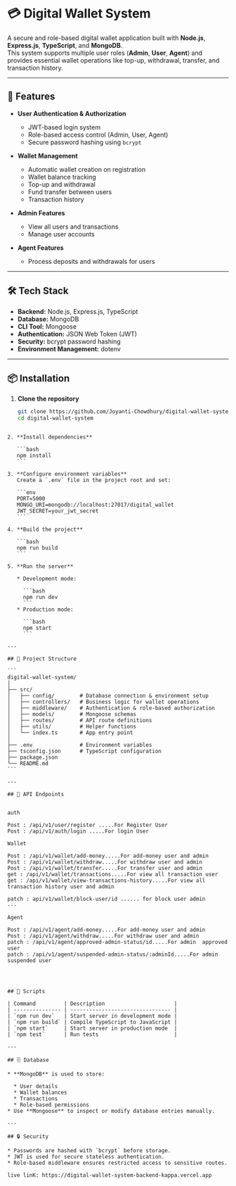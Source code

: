 
# 💳 Digital Wallet System

A secure and role-based digital wallet application built with **Node.js**, **Express.js**, **TypeScript**, and **MongoDB**.  
This system supports multiple user roles (**Admin**, **User**, **Agent**) and provides essential wallet operations like top-up, withdrawal, transfer, and transaction history.

---

## 🚀 Features

- **User Authentication & Authorization**
  - JWT-based login system
  - Role-based access control (Admin, User, Agent)
  - Secure password hashing using `bcrypt`

- **Wallet Management**
  - Automatic wallet creation on registration
  - Wallet balance tracking
  - Top-up and withdrawal
  - Fund transfer between users
  - Transaction history

- **Admin Features**
  - View all users and transactions
  - Manage user accounts

- **Agent Features**
  - Process deposits and withdrawals for users

---

## 🛠️ Tech Stack

- **Backend:** Node.js, Express.js, TypeScript
- **Database:** MongoDB
- **CLI Tool:** Mongoose
- **Authentication:** JSON Web Token (JWT)
- **Security:** bcrypt password hashing
- **Environment Management:** dotenv

---

## 📦 Installation

1. **Clone the repository**
   ```bash
   git clone https://github.com/Joyanti-Chowdhury/digital-wallet-system-backend
   cd digital-wallet-system
````

2. **Install dependencies**

   ```bash
   npm install
   ```

3. **Configure environment variables**
   Create a `.env` file in the project root and set:

   ```env
   PORT=5000
   MONGO_URI=mongodb://localhost:27017/digital_wallet
   JWT_SECRET=your_jwt_secret
   ```

4. **Build the project**

   ```bash
   npm run build
   ```

5. **Run the server**

   * Development mode:

     ```bash
     npm run dev
     ```
   * Production mode:

     ```bash
     npm start
     ```

---

## 📂 Project Structure

```
digital-wallet-system/
│
├── src/
│   ├── config/        # Database connection & environment setup
│   ├── controllers/   # Business logic for wallet operations
│   ├── middleware/    # Authentication & role-based authorization
│   ├── models/        # Mongoose schemas
│   ├── routes/        # API route definitions
│   ├── utils/         # Helper functions
│   └── index.ts       # App entry point
│
├── .env               # Environment variables
├── tsconfig.json      # TypeScript configuration
├── package.json
└── README.md
```

---

## 🧪 API Endpoints

          
auth

Post : /api/v1/user/register .....For Register User
Post : /api/v1/auth/login .....For login User

Wallet

Post : /api/v1/wallet/add-money.....For add-money user and admin
Post : /api/v1/wallet/withdraw.....For withdraw user and admin
Post : /api/v1/wallet/transfer.....For transfer user and admin
get : /api/v1/wallet/transactions.....For view all transaction user
get : /api/v1/wallet/view-transactions-history.....For view all transaction history user and admin

patch : api/v1/wallet/block-user/id ...... for block user admin
---

Agent

Post : /api/v1/agent/add-money.....For add-money user and admin
Post : /api/v1/agent/withdraw.....For withdraw user and admin
patch : /api/v1/agent/approved-admin-status/id.....For admin  approved user   
patch : /api/v1/agent/suspended-admin-status/:adminId.....For admin  suspended user   




## 📜 Scripts

| Command         | Description                      |
| --------------- | -------------------------------- |
| `npm run dev`   | Start server in development mode |
| `npm run build` | Compile TypeScript to JavaScript |
| `npm start`     | Start server in production mode  |
| `npm test`      | Run tests                        |

---

## 🗄️ Database

* **MongoDB** is used to store:

  * User details
  * Wallet balances
  * Transactions
  * Role-based permissions
* Use **Mongoose** to inspect or modify database entries manually.

---

## 🔒 Security

* Passwords are hashed with `bcrypt` before storage.
* JWT is used for secure stateless authentication.
* Role-based middleware ensures restricted access to sensitive routes.

live linK: https://digital-wallet-system-backend-kappa.vercel.app





